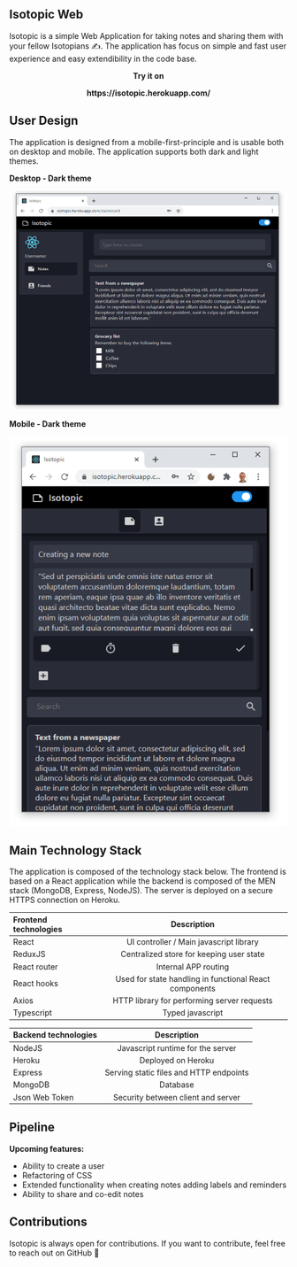 ## Isotopic Web

Isotopic is a simple Web Application for taking notes and sharing them with your fellow Isotopians :writing_hand:. The application has focus on simple and fast user experience and easy extendibility in the code base.

<p align="center"><strong>Try it on</strong></p>
<p align="center"><b>https://isotopic.herokuapp.com/</b></p>

## User Design

The application is designed from a mobile-first-principle and is usable both on desktop and mobile. The application supports both dark and light themes.

<p><strong>Desktop - Dark theme</strong></p>
<img src="https://github.com/suekdroid/Isotopic-client/blob/main/src/assets/UI1.PNG">

<p><strong>Mobile - Dark theme</strong></p>
<img src="https://github.com/suekdroid/Isotopic-client/blob/main/src/assets/UIDarkMobile.PNG">

## Main Technology Stack

The application is composed of the technology stack below. The frontend is based on a React application while the backend is composed of the MEN stack (MongoDB, Express, NodeJS). The server is deployed on a secure HTTPS connection on Heroku.

| Frontend technologies |                      Description                       |
| :-------------------- | :----------------------------------------------------: |
| React                 |        UI controller / Main javascript library         |
| ReduxJS               |        Centralized store for keeping user state        |
| React router          |                  Internal APP routing                  |
| React hooks           | Used for state handling in functional React components |
| Axios                 |      HTTP library for performing server requests       |
| Typescript            |                    Typed javascript                    |

| Backend technologies |               Description               |
| :------------------- | :-------------------------------------: |
| NodeJS               |    Javascript runtime for the server    |
| Heroku               |           Deployed on Heroku            |
| Express              | Serving static files and HTTP endpoints |
| MongoDB              |                Database                 |
| Json Web Token       |   Security between client and server    |

## Pipeline

<p>
  <strong>Upcoming features: </strong>
</p>

-   Ability to create a user
-   Refactoring of CSS
-   Extended functionality when creating notes adding labels and reminders
-   Ability to share and co-edit notes

## Contributions

Isotopic is always open for contributions. If you want to contribute, feel free to reach out on GitHub :call_me_hand:
